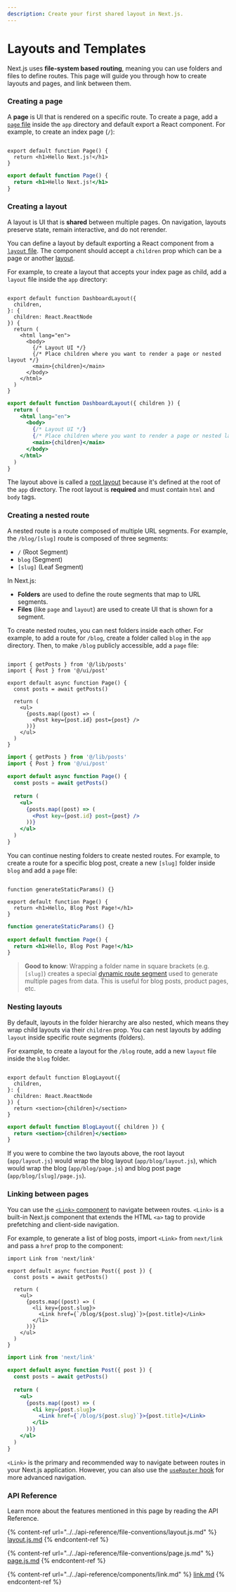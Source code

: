 ```yaml
---
description: Create your first shared layout in Next.js.
---
```


# Layouts and Templates

Next.js uses **file-system based routing**, meaning you can use folders and files to define routes. This page will guide you through how to create layouts and pages, and link between them.

### Creating a page <a href="#creating-a-page" id="creating-a-page"></a>

A **page** is UI that is rendered on a specific route. To create a page, add a [`page` file](https://nextjs.org/docs/app/api-reference/file-conventions/page) inside the `app` directory and default export a React component. For example, to create an index page (`/`):

<figure><img src="../../.gitbook/assets/image (44).png" alt=""><figcaption></figcaption></figure>

```tsx
export default function Page() {
  return <h1>Hello Next.js!</h1>
}
```

```jsx
export default function Page() {
  return <h1>Hello Next.js!</h1>
}
```

### Creating a layout <a href="#creating-a-layout" id="creating-a-layout"></a>

A layout is UI that is **shared** between multiple pages. On navigation, layouts preserve state, remain interactive, and do not rerender.

You can define a layout by default exporting a React component from a [`layout` file](https://nextjs.org/docs/app/api-reference/file-conventions/layout). The component should accept a `children` prop which can be a page or another [layout](https://nextjs.org/docs/app/getting-started/layouts-and-pages#nesting-layouts).

For example, to create a layout that accepts your index page as child, add a `layout` file inside the `app` directory:

<figure><img src="../../.gitbook/assets/image (46).png" alt=""><figcaption></figcaption></figure>

```tsx
export default function DashboardLayout({
  children,
}: {
  children: React.ReactNode
}) {
  return (
    <html lang="en">
      <body>
        {/* Layout UI */}
        {/* Place children where you want to render a page or nested layout */}
        <main>{children}</main>
      </body>
    </html>
  )
}
```

```jsx
export default function DashboardLayout({ children }) {
  return (
    <html lang="en">
      <body>
        {/* Layout UI */}
        {/* Place children where you want to render a page or nested layout */}
        <main>{children}</main>
      </body>
    </html>
  )
}
```

The layout above is called a [root layout](https://nextjs.org/docs/app/api-reference/file-conventions/layout#root-layouts) because it's defined at the root of the `app` directory. The root layout is **required** and must contain `html` and `body` tags.

### Creating a nested route <a href="#creating-a-nested-route" id="creating-a-nested-route"></a>

A nested route is a route composed of multiple URL segments. For example, the `/blog/[slug]` route is composed of three segments:

* `/` (Root Segment)
* `blog` (Segment)
* `[slug]` (Leaf Segment)

In Next.js:

* **Folders** are used to define the route segments that map to URL segments.
* **Files** (like `page` and `layout`) are used to create UI that is shown for a segment.

To create nested routes, you can nest folders inside each other. For example, to add a route for `/blog`, create a folder called `blog` in the `app` directory. Then, to make `/blog` publicly accessible, add a `page` file:

<figure><img src="../../.gitbook/assets/image (47).png" alt=""><figcaption></figcaption></figure>

```tsx
import { getPosts } from '@/lib/posts'
import { Post } from '@/ui/post'
 
export default async function Page() {
  const posts = await getPosts()
 
  return (
    <ul>
      {posts.map((post) => (
        <Post key={post.id} post={post} />
      ))}
    </ul>
  )
}
```

```jsx
import { getPosts } from '@/lib/posts'
import { Post } from '@/ui/post'
 
export default async function Page() {
  const posts = await getPosts()
 
  return (
    <ul>
      {posts.map((post) => (
        <Post key={post.id} post={post} />
      ))}
    </ul>
  )
}
```

You can continue nesting folders to create nested routes. For example, to create a route for a specific blog post, create a new `[slug]` folder inside `blog` and add a `page` file:

<figure><img src="../../.gitbook/assets/image (48).png" alt=""><figcaption></figcaption></figure>

```tsx
function generateStaticParams() {}
 
export default function Page() {
  return <h1>Hello, Blog Post Page!</h1>
}
```

```jsx
function generateStaticParams() {}
 
export default function Page() {
  return <h1>Hello, Blog Post Page!</h1>
}
```

> **Good to know**: Wrapping a folder name in square brackets (e.g. `[slug]`) creates a special [dynamic route segment](https://nextjs.org/docs/app/building-your-application/routing/dynamic-routes) used to generate multiple pages from data. This is useful for blog posts, product pages, etc.

### Nesting layouts <a href="#nesting-layouts" id="nesting-layouts"></a>

By default, layouts in the folder hierarchy are also nested, which means they wrap child layouts via their `children` prop. You can nest layouts by adding `layout` inside specific route segments (folders).

For example, to create a layout for the `/blog` route, add a new `layout` file inside the `blog` folder.

<figure><img src="../../.gitbook/assets/image (49).png" alt=""><figcaption></figcaption></figure>

```tsx
export default function BlogLayout({
  children,
}: {
  children: React.ReactNode
}) {
  return <section>{children}</section>
}
```

```jsx
export default function BlogLayout({ children }) {
  return <section>{children}</section>
}
```

If you were to combine the two layouts above, the root layout (`app/layout.js`) would wrap the blog layout (`app/blog/layout.js`), which would wrap the blog (`app/blog/page.js`) and blog post page (`app/blog/[slug]/page.js`).

### Linking between pages <a href="#linking-between-pages" id="linking-between-pages"></a>

You can use the [`<Link>` component](https://nextjs.org/docs/app/api-reference/components/link) to navigate between routes. `<Link>` is a built-in Next.js component that extends the HTML `<a>` tag to provide prefetching and client-side navigation.

For example, to generate a list of blog posts, import `<Link>` from `next/link` and pass a `href` prop to the component:

```tsx
import Link from 'next/link'
 
export default async function Post({ post }) {
  const posts = await getPosts()
 
  return (
    <ul>
      {posts.map((post) => (
        <li key={post.slug}>
          <Link href={`/blog/${post.slug}`}>{post.title}</Link>
        </li>
      ))}
    </ul>
  )
}
```

```jsx
import Link from 'next/link'
 
export default async function Post({ post }) {
  const posts = await getPosts()
 
  return (
    <ul>
      {posts.map((post) => (
        <li key={post.slug}>
          <Link href={`/blog/${post.slug}`}>{post.title}</Link>
        </li>
      ))}
    </ul>
  )
}
```

`<Link>` is the primary and recommended way to navigate between routes in your Next.js application. However, you can also use the [`useRouter` hook](https://nextjs.org/docs/app/api-reference/functions/use-router) for more advanced navigation.

### API Reference <a href="#api-reference" id="api-reference"></a>

Learn more about the features mentioned in this page by reading the API Reference.

{% content-ref url="../../api-reference/file-conventions/layout.js.md" %}
[layout.js.md](../../api-reference/file-conventions/layout.js.md)
{% endcontent-ref %}

{% content-ref url="../../api-reference/file-conventions/page.js.md" %}
[page.js.md](../../api-reference/file-conventions/page.js.md)
{% endcontent-ref %}

{% content-ref url="../../api-reference/components/link.md" %}
[link.md](../../api-reference/components/link.md)
{% endcontent-ref %}

